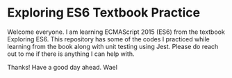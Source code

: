# Exploring ES6 Textbook Practice
Welcome everyone. I am learning ECMAScript 2015 (ES6) from the textbook Exploring ES6. This repository has some of the codes I practiced while learning from the book along with unit testing using Jest. Please do reach out to me if there is anything I can help with.

Thanks! Have a good day ahead. Wael